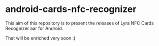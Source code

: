 # android-cards-nfc-recognizer

This aim of this repository is to present the releases of Lyra NFC Cards Recognizer aar for Android.

That will be enriched very soon :)
